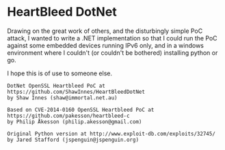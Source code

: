 HeartBleed DotNet
=================

Drawing on the great work of others, and the disturbingly simple PoC attack, I wanted to write a .NET implementation so that I could run the PoC against some embedded devices running IPv6 only, and in a windows environment where I couldn't (or couldn't be bothered) installing python or go.

I hope this is of use to someone else.


    DotNet OpenSSL Heartbleed PoC at https://github.com/ShawInnes/HeartBleedDotNet
    by Shaw Innes (shaw@immortal.net.au)

    Based on CVE-2014-0160 OpenSSL Heartbleed PoC at https://github.com/pakesson/heartbleed-c
    by Philip Åkesson (philip.akesson@gmail.com)

    Original Python version at http://www.exploit-db.com/exploits/32745/
    by Jared Stafford (jspenguin@jspenguin.org)
